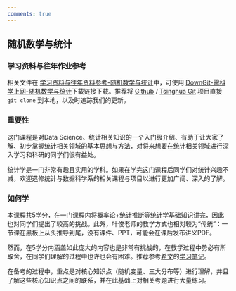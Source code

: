 ```yaml
---
comments: true
---
```


## 随机数学与统计

### 学习资料与往年作业参考

相关文件在 [学习资料与往年资料参考-随机数学与统计](https://github.com/Open-DA/OpenDA/tree/main/A_%E5%9F%BA%E7%A1%80%E8%AF%BE%E7%A8%8B/%E9%9A%8F%E6%9C%BA%E6%95%B0%E5%AD%A6%E4%B8%8E%E7%BB%9F%E8%AE%A1)中，可使用 [DownGit-需科学上网-随机数学与统计](https://tool.mkblog.cn/downgit/#/home?url=https://github.com/Open-DA/OpenDA/tree/main/A_%E5%9F%BA%E7%A1%80%E8%AF%BE%E7%A8%8B/%E9%9A%8F%E6%9C%BA%E6%95%B0%E5%AD%A6%E4%B8%8E%E7%BB%9F%E8%AE%A1)下载链接下载。推荐将 [Github](https://github.com/Open-DA/OpenDA) / [Tsinghua Git](https://git.tsinghua.edu.cn/openda/openda) 项目直接 `git clone` 到本地，以及时追踪我们的更新。

### 重要性

这门课程是对Data Science、统计相关知识的一个入门级介绍、有助于让大家了解、初步掌握统计相关领域的基本思想与方法，对将来想要在统计相关领域进行深入学习和科研的同学们很有益处。

统计学是一门非常有趣且实用的学科。如果在学完这门课程后同学们对统计兴趣不减，欢迎选修统计与数据科学系的相关课程与项目以进行更加广阔、深入的了解。

### 如何学

本课程共5学分，在一门课程内将概率论+统计推断等统计学基础知识讲完，因此也对同学们提出了较高的挑战。此外，叶俊老师的教学方式也相对较为“传统”：一节课在黑板上从头推导到尾，没有课件、PPT，可能会在课后发布讲义PDF。

然而，在5学分内涵盖如此庞大的内容也是非常有挑战的，在教学过程中势必有所取舍，在同学们理解的过程中也许也会有困难。推荐参考[希文](https://gao-jiawei.com/)的[学习笔记](https://github.com/Open-DA/OpenDA/blob/main/A_%E5%9F%BA%E7%A1%80%E8%AF%BE%E7%A8%8B/%E9%9A%8F%E6%9C%BA%E6%95%B0%E5%AD%A6%E4%B8%8E%E7%BB%9F%E8%AE%A1/1_%E5%AD%A6%E4%B9%A0%E8%B5%84%E6%96%99/%E7%9F%A5%E8%AF%86%E7%82%B9%E6%80%BB%E7%BB%93/%E8%AF%BE%E7%A8%8B%E7%AC%94%E8%AE%B0_%E5%B8%8C%E6%96%87.pdf)。

在备考的过程中，重点是对核心知识点（随机变量、三大分布等）进行理解，并且了解这些核心知识点之间的联系，并在此基础上对相关考题进行大量练习。

